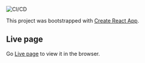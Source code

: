 ![CI/CD](https://github.com/dyarleniber/react-workflow-gh-actions/workflows/CI/CD/badge.svg)

This project was bootstrapped with [Create React App](https://github.com/facebook/create-react-app).

## Live page

Go [Live page](https://mateusz-macon.github.io/identifier/) to view it in the browser.
